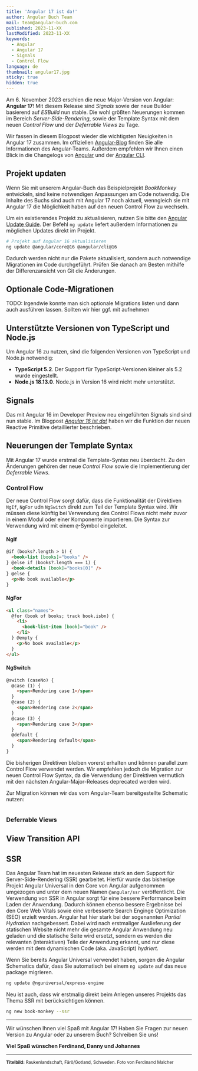```yaml
---
title: 'Angular 17 ist da!'
author: Angular Buch Team
mail: team@angular-buch.com
published: 2023-11-XX
lastModified: 2023-11-XX
keywords:
  - Angular
  - Angular 17
  - Signals
  - Control Flow
language: de
thumbnail: angular17.jpg
sticky: true
hidden: true
---
```


Am 6. November 2023 erschien die neue Major-Version von Angular: **Angular 17**!
Mit diesem Release sind *Signals* sowie der neue Builder basierend auf *ESBuild* nun stable.
Die wohl größten Neuerungen kommen im Bereich *Server-Side-Rendering*, sowie der Template Syntax mit dem neuen *Control Flow* und der *Deferrable Views* zu Tage.

Wir fassen in diesem Blogpost wieder die wichtigsten Neuigkeiten in Angular 17 zusammen.
Im offiziellen [Angular-Blog]() finden Sie alle Informationen des Angular-Teams.
Außerdem empfehlen wir Ihnen einen Blick in die Changelogs von [Angular](https://github.com/angular/angular/blob/main/CHANGELOG.md) und der [Angular CLI](https://github.com/angular/angular-cli/blob/main/CHANGELOG.md).

## Projekt updaten

Wenn Sie mit unserem Angular-Buch das Beispielprojekt *BookMonkey* entwickeln, sind keine notwendigen Anpassungen am Code notwendig.
Die Inhalte des Buchs sind auch mit Angular 17 noch aktuell, wenngleich sie mit Angular 17 die Möglichkeit haben auf den neuen Control Flow zu wechseln.

Um ein existierendes Projekt zu aktualisieren, nutzen Sie bitte den [Angular Update Guide](https://update.angular.io/?v=16.0-17.0).
Der Befehl `ng update` liefert außerdem Informationen zu möglichen Updates direkt im Projekt.

```bash
# Projekt auf Angular 16 aktualisieren
ng update @angular/core@16 @angular/cli@16
```

Dadurch werden nicht nur die Pakete aktualisiert, sondern auch notwendige Migrationen im Code durchgeführt.
Prüfen Sie danach am Besten mithilfe der Differenzansicht von Git die Änderungen.

## Optionale Code-Migrationen

TODO: Irgendwie konnte man sich optionale Migrations listen und dann auch ausführen lassen. Sollten wir hier ggf. mit aufnehmen


## Unterstützte Versionen von TypeScript und Node.js

Um Angular 16 zu nutzen, sind die folgenden Versionen von TypeScript und Node.js notwendig:

- **TypeScript 5.2**. Der Support für TypeScript-Versionen kleiner als 5.2 wurde eingestellt.
- **Node.js 18.13.0**. Node.js in Version 16 wird nicht mehr unterstützt.


## Signals

Das mit Angular 16 im Developer Preview neu eingeführten Signals sind sind nun stable.
Im Blogpost *[Angular 16 ist da!](/blog/2023-11-angular17)* haben wir die Funktion der neuen Reactive Primitive detaillierter beschrieben.

## Neuerungen der Template Syntax

Mit Angular 17 wurde erstmal die Template-Syntax neu überdacht.
Zu den Änderungen gehören der neue *Control Flow* sowie die Implementierung der *Deferrable Views*.

### Control Flow

Der neue Control Flow sorgt dafür, dass die Funktionalität der Direktiven `NgIf`, `NgFor` udn `NgSwitch` direkt zum Teil der Template Syntax wird.
Wir müssen diese künftig bei Verwendung des Control Flows nicht mehr zuvor in einem Modul oder einer Komponente importieren.
Die Syntax zur Verwendung wird mit einem `@`-Symbol eingeleitet.


#### NgIf

```html
@if (books?.length > 1) {
  <book-list [books]="books" />
} @else if (books?.length === 1) {
  <book-details [book]="books[0]" />
} @else {
  <p>No book available</p>
}
```

#### NgFor

```html
<ul class="names">
  @for (book of books; track book.isbn) {
    <li>
      <book-list-item [book]="book" />
    </li>
  } @empty {
    <p>No book available</p>
  }
</ul>
```

#### NgSwitch

```html
@switch (caseNo) {
  @case (1) {
    <span>Rendering case 1</span>
  }
  @case (2) {
    <span>Rendering case 2</span>
  }
  @case (3) {
    <span>Rendering case 3</span>
  }
  @default {
    <span>Rendering default</span>
  }
}
```



Die bisherigen Direktiven bleiben vorerst erhalten und können parallel zum Control Flow verwendet werden.
Wir empfehlen jedoch die Migration zur neuen Control Flow Syntax, da die Verwendung der Direktiven vermutlich mit den nächsten Angular-Major-Releases deprecated werden wird.

Zur Migration können wir das vom Angular-Team bereitgestellte Schematic nutzen:

```bash

```

### Deferrable Views

## View Transition API

## SSR

Das Angular Team hat im neuesten Release stark an dem Support für Server-Side-Rendering (SSR) gearbeitet.
Hierfür wurde das bisherige Projekt Angular Universal in den Core von Angular aufgenommen umgezogen und unter dem neuen Namen  `@angular/ssr` veröffentlicht.
Die Verwendung von SSR in Angular sorgt für eine bessere Performance beim Laden der Anwendung.
Dadurch können ebenso bessere Ergebnisse bei den Core Web Vitals sowie eine verbesserte Search Enginge Optimization (SEO) erzielt werden.
Angular hat hier stark bei der sogenannten _Partial Hydration_ nachgebessert.
Dabei wird nach erstmaliger Auslieferung der statischen Website nicht mehr die gesamte Angular Anwendung neu geladen und die statische Seite wird ersetzt,
sondern es werden die relevanten (interaktiven) Teile der Anwendung erkannt, und nur diese werden mit dem dynamischen Code (aka. JavaScript) _hydriert_.

Wenn Sie bereits Angular Universal verwendet haben, sorgen die Angular Schematics dafür, dass Sie automatisch bei einem `ng update` auf das neue package migrieren.

```bash
ng update @nguniversal/express-engine
```

Neu ist auch, dass wir erstmalig direkt beim Anlegen unseres Projekts das Thema SSR mit berücksichtigen können.

```bash
ng new book-monkey --ssr
```

<hr>


Wir wünschen Ihnen viel Spaß mit Angular 17!
Haben Sie Fragen zur neuen Version zu Angular oder zu unserem Buch? Schreiben Sie uns!

**Viel Spaß wünschen
Ferdinand, Danny und Johannes**

<hr>

<small>**Titelbild:** Raukenlandschaft, Fårö/Gotland, Schweden. Foto von Ferdinand Malcher</small>
